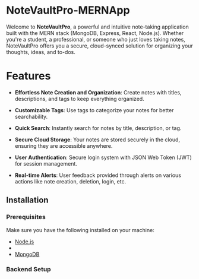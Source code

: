 # <h1> NoteVaultPro-MERNApp </h1>

Welcome to **NoteVaultPro**, a powerful and intuitive note-taking application built with the MERN stack (MongoDB, Express, React, Node.js). Whether you're a student, a professional, or someone who just loves taking notes, NoteVaultPro offers you a secure, cloud-synced solution for organizing your thoughts, ideas, and to-dos.


## <h1> Features </h1>

- **Effortless Note Creation and Organization**: Create notes with titles, descriptions, and tags to keep everything organized.
  
- **Customizable Tags**: Use tags to categorize your notes for better searchability.
  
- **Quick Search**: Instantly search for notes by title, description, or tag.
  
- **Secure Cloud Storage**: Your notes are stored securely in the cloud, ensuring they are accessible anywhere.
  
- **User Authentication**: Secure login system with JSON Web Token (JWT) for session management.
  
- **Real-time Alerts**: User feedback provided through alerts on various actions like note creation, deletion, login, etc.

## Installation

### Prerequisites

Make sure you have the following installed on your machine:

- [Node.js](https://nodejs.org/)
- 
- [MongoDB](https://www.mongodb.com/)

### Backend Setup

